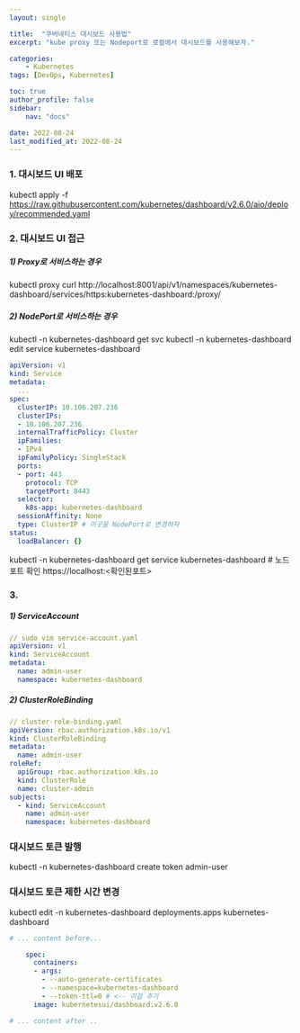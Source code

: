 ```yaml
---
layout: single

title:  "쿠버네티스 대시보드 사용법"
excerpt: "kube proxy 또는 Nodeport로 로컬에서 대시보드를 사용해보자."

categories:
    - Kubernetes
tags: [DevOps, Kubernetes]

toc: true
author_profile: false
sidebar:
    nav: "docs"

date: 2022-08-24
last_modified_at: 2022-08-24
---
```


### 1. 대시보드 UI 배포
kubectl apply -f https://raw.githubusercontent.com/kubernetes/dashboard/v2.6.0/aio/deploy/recommended.yaml

### 2. 대시보드 UI 접근
##### 1) Proxy로 서비스하는 경우
kubectl proxy
curl http://localhost:8001/api/v1/namespaces/kubernetes-dashboard/services/https:kubernetes-dashboard:/proxy/

##### 2) NodePort로 서비스하는 경우
kubectl -n kubernetes-dashboard get svc
kubectl -n kubernetes-dashboard edit service kubernetes-dashboard

``` yaml
apiVersion: v1
kind: Service
metadata:
  ...
spec:
  clusterIP: 10.106.207.236
  clusterIPs:
  - 10.106.207.236
  internalTrafficPolicy: Cluster
  ipFamilies:
  - IPv4
  ipFamilyPolicy: SingleStack
  ports:
  - port: 443
    protocol: TCP
    targetPort: 8443
  selector:
    k8s-app: kubernetes-dashboard
  sessionAffinity: None
  type: ClusterIP # 이곳을 NodePort로 변경하자
status:
  loadBalancer: {}
```
kubectl -n kubernetes-dashboard get service kubernetes-dashboard # 노드 포트 확인
https://localhost:<확인된포트>


### 3. 
##### 1) ServiceAccount
``` yaml
// sudo vim service-account.yaml
apiVersion: v1
kind: ServiceAccount
metadata:
  name: admin-user
  namespace: kubernetes-dashboard
```

##### 2) ClusterRoleBinding
``` yaml
// cluster-role-binding.yaml
apiVersion: rbac.authorization.k8s.io/v1
kind: ClusterRoleBinding
metadata:
  name: admin-user
roleRef:
  apiGroup: rbac.authorization.k8s.io
  kind: ClusterRole
  name: cluster-admin
subjects:
  - kind: ServiceAccount
    name: admin-user
    namespace: kubernetes-dashboard
```

### 대시보드 토큰 발행
kubectl -n kubernetes-dashboard create token admin-user


### 대시보드 토큰 제한 시간 변경
kubectl edit -n kubernetes-dashboard deployments.apps kubernetes-dashboard

``` yaml
# ... content before...

    spec:
      containers:
      - args:
        - --auto-generate-certificates
        - --namespace=kubernetes-dashboard
        - --token-ttl=0 # <-- 이걸 추가
      image: kubernetesui/dashboard:v2.6.0

# ... content after ..
```



